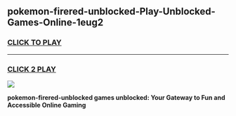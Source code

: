 
## pokemon-firered-unblocked-Play-Unblocked-Games-Online-1eug2
<h3>
<a href="https://premium76.site?title=pokemon-firered-unblocked&ref=25A">CLICK TO PLAY</a></h3>
<hr>

<h3>
<a href="https://premium76.site?title=pokemon-firered-unblocked&ref=25A">CLICK 2 PLAY</a>
  
</h3>

<a href="https://premium76.site?title=pokemon-firered-unblocked&ref=25A"><img src="https://clearcache.store/games.png"></a>


**pokemon-firered-unblocked games unblocked: Your Gateway to Fun and Accessible Online Gaming**
